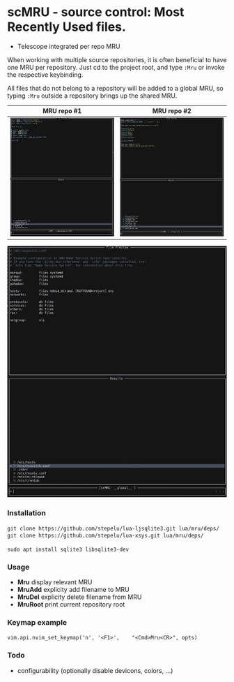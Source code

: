 # scMRU - source control: Most Recently Used files.

* Telescope integrated per repo MRU

When working with multiple source repositories, it is often beneficial to have
one MRU per repository.
Just cd to the project root, and type `:Mru` or invoke the respective keybinding.

All files that do not belong to a repository will be added to a global MRU, so
typing `:Mru` outside a repository brings up the shared MRU.


MRU repo #1                |  MRU repo #2
:-------------------------:|:-------------------------:
![](https://github.com/ilAYAli/scMRU/blob/main/media/this_repo_mru.png)  |  ![](https://github.com/ilAYAli/scMRU/blob/main/media/nvim_conf_mru.png)

![](https://github.com/ilAYAli/scMRU/blob/main/media/global_mru.png)


### Installation
    git clone https://github.com/stepelu/lua-ljsqlite3.git lua/mru/deps/
    git clone https://github.com/stepelu/lua-xsys.git lua/mru/deps/

    sudo apt install sqlite3 libsqlite3-dev


### Usage
* **Mru**        display relevant MRU
* **MruAdd**     explicity add filename to MRU
* **MruDel**     explicity delete filename from MRU
* **MruRoot**    print current repository root


### Keymap example
    vim.api.nvim_set_keymap('n', '<F1>',    "<Cmd>Mru<CR>", opts)

### Todo
 * configurability (optionally disable devicons, colors, ...)
